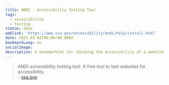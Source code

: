 ```yaml
---
title: ANDI - Accessibility Testing Tool
tags:
  - accessibility
  - testing
status: done
weblink: 'https://www.ssa.gov/accessibility/andi/help/install.html'
date: 2021-03-01T00:00:00.000Z
bookmarkLang: en
socialImage: 
description: A bookmarklet for checking the accessibility of a website.
---
```

<blockquote>ANDI accessibility testing tool. A free tool to test websites for accessibility.<footer>- <a href="https://www.ssa.gov/accessibility/andi/help/install.html">ssa.gov</a></footer></blockquote>
